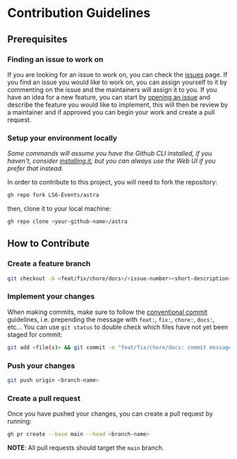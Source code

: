 # Contribution Guidelines

## Prerequisites

### Finding an issue to work on

If you are looking for an issue to work on, you can check the [issues](https://github.com/Mrzrb/astra/issues) page. If you find an issue you would like to work on, you can assign yourself to it by commenting on the issue and the maintainers will assign it to you.
If you have an idea for a new feature, you can start by [opening an issue](https://github.com/Mrzrb/astra/issues/new) and describe the feature you would like to implement, this will then be review by a maintainer and if approved you can begin your work and create a pull request.

### Setup your environment locally

_Some commands will assume you have the Github CLI installed, if you haven't, consider [installing it](https://github.com/cli/cli#installation), but you can always use the Web UI if you prefer that instead._

In order to contribute to this project, you will need to fork the repository:

```bash
gh repo fork LS6-Events/astra
```

then, clone it to your local machine:

```bash
gh repo clone <your-github-name>/astra
```

## How to Contribute

### Create a feature branch

```bash
git checkout -b <feat/fix/chore/docs>/<issue-number><short-description>
```

### Implement your changes

When making commits, make sure to follow the [conventional commit](https://www.conventionalcommits.org/en/v1.0.0/) guidelines, i.e. prepending the message with `feat:`, `fix:`, `chore:`, `docs:`, etc... You can use `git status` to double check which files have not yet been staged for commit:

```bash
git add <file(s)> && git commit -m "feat/fix/chore/docs: commit message"
```

### Push your changes

```bash
git push origin <branch-name>
```

### Create a pull request

Once you have pushed your changes, you can create a pull request by running:

```bash
gh pr create --base main --head <branch-name>
```

**NOTE**: All pull requests should target the `main` branch.
